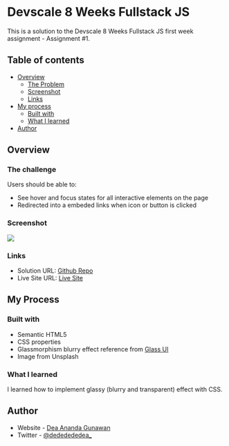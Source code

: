 # Devscale 8 Weeks Fullstack JS

This is a solution to the Devscale 8 Weeks Fullstack JS first week assignment - Assignment #1.

## Table of contents

-   [Overview](#overview)
    -   [The Problem](#the-problem)
    -   [Screenshot](#screenshot)
    -   [Links](#links)
-   [My process](#my-process)
    -   [Built with](#built-with)
    -   [What I learned](#what-i-learned)
-   [Author](#author)

## Overview

### The challenge

Users should be able to:

-   See hover and focus states for all interactive elements on the page
-   Redirected into a embeded links when icon or button is clicked

### Screenshot

![](https://pbs.twimg.com/media/GUjB6tmakAAf04U?format=jpg&name=large)

### Links

-   Solution URL: [Github Repo](https://github.com/peperoxyz/glassy-biolinks)
-   Live Site URL: [Live Site](https://glassy-biolinks.netlify.app/)

## My Process

### Built with

-   Semantic HTML5
-   CSS properties
-   Glassmorphism blurry effect reference from [Glass UI](https://ui.glass/generator/)
-   Image from Unsplash

### What I learned

I learned how to implement glassy (blurry and transparent) effect with CSS.

## Author

-   Website - [Dea Ananda Gunawan](https://deaportfolio-recap.super.site/)
-   Twitter - [@dededededea\_](https://www.twitter.com/dededededea_)
